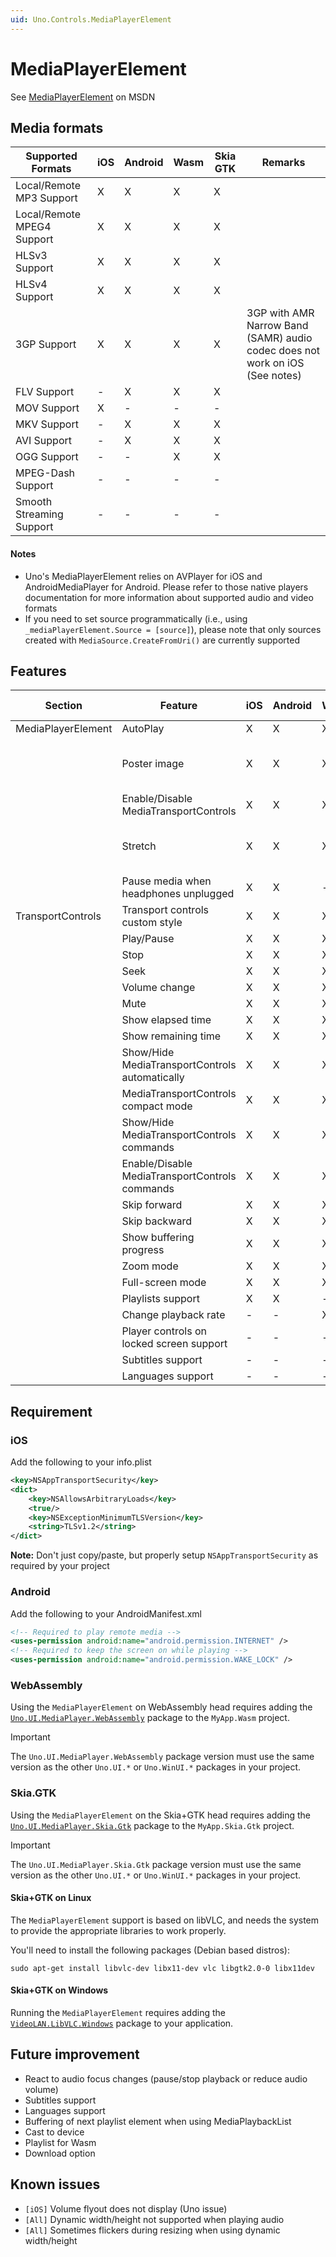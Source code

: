 ```yaml
---
uid: Uno.Controls.MediaPlayerElement
---
```


# MediaPlayerElement

See [MediaPlayerElement](https://docs.microsoft.com/en-us/uwp/api/windows.ui.xaml.controls.mediaplayerelement) on MSDN

## Media formats

| Supported Formats    									| iOS		| Android	| Wasm		| Skia GTK	| Remarks							|
|-------------------------------------------------------|-----------|-----------|-----------|-----------|-----------------------------------|
| Local/Remote MP3 Support								| X  		| X  		| X  		| X  		|									|
| Local/Remote MPEG4 Support							| X  		| X  		| X  		| X  		|									|
| HLSv3	Support											| X  		| X  		| X  		| X  		| 									|
| HLSv4	Support											| X  		| X  		| X  		| X  		|									|
| 3GP Support											| X  		| X  		| X  		| X  		| 3GP with AMR Narrow Band (SAMR) audio codec does not work on iOS (See notes) |
| FLV Support											| -  		| X  		| X  		| X  		|									|
| MOV Support											| X  		| -  		| -  		| -  		|									|
| MKV Support											| -  		| X  		| X  		| X  		|									|
| AVI Support											| -  		| X  		| X  		| X  		| 									|
| OGG Support											| -  		| -  		| X  		| X  		|									|
| MPEG-Dash	Support										| -  		| -  		| -  		| -  		| 									|
| Smooth Streaming Support								| -  		| -  		| -  		| -  		| 									|

#### Notes

* Uno's MediaPlayerElement relies on AVPlayer for iOS and AndroidMediaPlayer for Android. Please refer to those native players documentation for more information about supported audio and video formats
* If you need to set source programmatically (i.e., using `_mediaPlayerElement.Source = [source]`), please note that only sources created with `MediaSource.CreateFromUri()` are currently supported

## Features

| Section				| Feature    											| iOS		| Android	| Wasm		| Skia GTK	| Remarks										|
|-----------------------|-------------------------------------------------------|-----------|-----------|-----------|-----------|-----------------------------------------------|
| MediaPlayerElement	| AutoPlay  											| X  		| X  		| X  		| X  		|												|
|						| Poster image											| X  		| X  		| X  		| X  		| Does not show when playing music				|
|						| Enable/Disable MediaTransportControls			  		| X  		| X  		| X  		| X  		|												|
|						| Stretch										  		| X  		| X  		| X  		| X  		| Stretch.None behave like Stretch.Fill on iOS	|
|						| Pause media when headphones unplugged			  		| X  		| X  		| -  		| -  		| 												|
| TransportControls		| Transport controls custom style						| X  		| X  		| X  		| X  		|												|
| 			    		| Play/Pause 											| X  		| X  		| X  		| X  		|												|
|						| Stop  												| X  		| X  		| X  		| X  		|												|
| 						| Seek  												| X  		| X  		| X  		| X  		|												|
|						| Volume change											| X  		| X  		| X  		| X  		|												|
|						| Mute													| X  		| X  		| X  		| X  		|												|
|						| Show elapsed time										| X  		| X  		| X  		| X  		|												|
|						| Show remaining time									| X  		| X  		| X  		| X  		|												|
|						| Show/Hide MediaTransportControls automatically		| X  		| X  		| X  		| X  		|												|
|						| MediaTransportControls compact mode					| X  		| X  		| X  		| X  		|												|
|						| Show/Hide MediaTransportControls commands  			| X  		| X  		| X  		| X  		|												|
|						| Enable/Disable MediaTransportControls commands  		| X  		| X  		| X  		| X  		|												|
|						| Skip forward											| X  		| X  		| X  		| X  		|												|
|						| Skip backward											| X  		| X  		| X  		| X  		|												|
|						| Show buffering progress						  		| X  		| X  		| X  		| X  		|												|
|						| Zoom mode												| X  		| X  		| X  		| X  		| 												|
|						| Full-screen mode								  		| X  		| X  		| X  		| X  		|												|
|						| Playlists support		  								| X  		| X  		| -  		| -  		|												|
|						| Change playback rate									| -  		| -  		| X  		| X  		|												|
|						| Player controls on locked screen support  			| -  		| -  		| -  		| -  		|												|
|						| Subtitles	support			  							| -  		| -  		| -  		| -  		|												|
|						| Languages	support			  							| -  		| -  		| -  		| -  		|												|

## Requirement

### iOS

Add the following to your info.plist

```xml
<key>NSAppTransportSecurity</key>
<dict>
	<key>NSAllowsArbitraryLoads</key>
	<true/>
	<key>NSExceptionMinimumTLSVersion</key>
	<string>TLSv1.2</string>
</dict>
```

__Note:__ Don't just copy/paste, but properly setup `NSAppTransportSecurity` as required by your project

### Android

Add the following to your AndroidManifest.xml

```xml
<!-- Required to play remote media -->
<uses-permission android:name="android.permission.INTERNET" />
<!-- Required to keep the screen on while playing -->
<uses-permission android:name="android.permission.WAKE_LOCK" />
```

### WebAssembly
Using the `MediaPlayerElement` on WebAssembly head requires adding the [`Uno.UI.MediaPlayer.WebAssembly`](https://www.nuget.org/packages/Uno.UI.MediaPlayer.WebAssembly) package to the `MyApp.Wasm` project. 

> [!IMPORTANT]
> The `Uno.UI.MediaPlayer.WebAssembly` package version must use the same version as the other `Uno.UI.*` or `Uno.WinUI.*` packages in your project.

### Skia.GTK
Using the `MediaPlayerElement` on the Skia+GTK head requires adding the [`Uno.UI.MediaPlayer.Skia.Gtk`](https://www.nuget.org/packages/Uno.UI.MediaPlayer.Skia.Gtk) package to the `MyApp.Skia.Gtk` project. 

> [!IMPORTANT]
> The `Uno.UI.MediaPlayer.Skia.Gtk` package version must use the same version as the other `Uno.UI.*` or `Uno.WinUI.*` packages in your project.

#### Skia+GTK on Linux
The `MediaPlayerElement` support is based on libVLC, and needs the system to provide the appropriate libraries to work properly.

You'll need to install the following packages (Debian based distros):

```
sudo apt-get install libvlc-dev libx11-dev vlc libgtk2.0-0 libx11dev
```

#### Skia+GTK on Windows
Running the `MediaPlayerElement` requires adding the [`VideoLAN.LibVLC.Windows`](https://www.nuget.org/packages/VideoLAN.LibVLC.Windows) package to your application.

## Future improvement

- React to audio focus changes (pause/stop playback or reduce audio volume)
- Subtitles support
- Languages support
- Buffering of next playlist element when using MediaPlaybackList
- Cast to device
- Playlist for Wasm
- Download option

## Known issues

- `[iOS]` Volume flyout does not display (Uno issue)
- `[All]` Dynamic width/height not supported when playing audio
- `[All]` Sometimes flickers during resizing when using dynamic width/height

